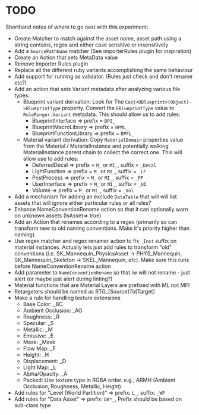 # TODO

Shorthand notes of where to go next with this experiment:

* Create Matcher to match against the asset name, asset path using a string contains, regex and either case sensitive or insensitively
* Add a `SourcePathName` matcher (See importerRules plugin for inspiration)
* Create an Action that sets MetaData value
* Remove Importer Rules plugin
* Replace all the different ruby variants accomplishing the same behaviour
* Add support for running as validator. (Rules just check and don't rename etc?)
* Add an action that sets Variant metadata after analyzing various file types:
    * Blueprint variant derivation: Look for The `Cast<UBlueprint>(Object)->BlueprintType` property. Convert 
      the `EBlueprintType` value to `RuleRanger.Variant` metadata. This should allow us to add rules:
      * BlueprintInterface => prefix = `BPI_`
      * BlueprintMacroLibrary => prefix = `BPML_`
      * BlueprintFunctionLibrary => prefix = `BPFL_`
    * Material variant derivation: Copy `MaterialDomain` properties value from the Material / MaterialInstance
      and potentially walking MaterialInstance parent chain to collect the correct one. This will allow use to add
      rules:
      * DeferredDecal => prefix = `M_` or `MI_`, suffix = `_Decal`
      * LightFunction => prefix = `M_` or `MI_`, suffix = `_LF`
      * PostProcess => prefix = `M_` or `MI_`, suffix = `_PP`
      * UserInterface => prefix = `M_` or `MI_`, suffix = `_UI`
      * Volume => prefix = `M_` or `MI_`, suffix = `_Vol`
* Add a mechanism for adding an exclude `DataTable` that will will list assets that will ignore either particular rules or all rules?
* Enhance NameConventionRename action so that it can optionally warn on unknown assets (IsAsset=> true)
* Add an Action that renames according to a regex (primarily so can transform new to old naming conventions. Make
  it's priority higher than naming).
* Use regex matcher and regex renamer action to fix `_Inst` suffix on material instances. Actually lets just add rules
  to transform "old" conventions (i.e. SK_Mannequin_PhysicsAsset -> PHYS_Mannequin, SK_Mannequin_Skeleton -> 
  SKEL_Mannequin, etc). Make sure this runs before NameConventionRename action
* Add parameter to `NameConventionRename` so that iw will not rename - just alert (or maybe just alert during linting?)
* Material functions that are Material Layers are prefixed with ML not MF!
* Retargeters should be named as RTG_\[Source\]_To_\[Target\]
* Make a rule for handling texture extensions
  * Base Color: _BC
  * Ambient Occlusion: _AO
  * Roughness: _R
  * Specular: _S
  * Metallic: _M
  * Emissive: _E
  * Mask: _Mask
  * Flow Map: _F
  * Height: _H
  * Displacement: _D
  * Light Map: _L
  * Alpha/Opacity: _A
  * Packed: Use texture type in RGBA order. e.g., ARMH (Ambient Occlusion, Roughness, Metallic, Height)
* Add rules for "Level (World Partition)" => prefix: `L_`, suffix: `_WP`
* Add rules for "Data Asset" => prefix: `DA*_`, Prefix should be based on sub-class type
